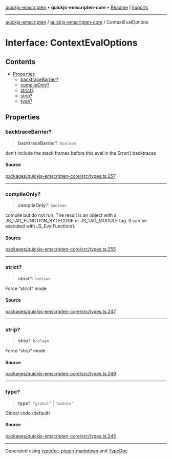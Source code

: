 [quickjs-emscripten](../../packages.md) • **quickjs-emscripten-core** • [Readme](../README.md) \| [Exports](../exports.md)

***

[quickjs-emscripten](../../packages.md) / [quickjs-emscripten-core](../exports.md) / ContextEvalOptions

# Interface: ContextEvalOptions

## Contents

- [Properties](ContextEvalOptions.md#properties)
  - [backtraceBarrier?](ContextEvalOptions.md#backtracebarrier)
  - [compileOnly?](ContextEvalOptions.md#compileonly)
  - [strict?](ContextEvalOptions.md#strict)
  - [strip?](ContextEvalOptions.md#strip)
  - [type?](ContextEvalOptions.md#type)

## Properties

### backtraceBarrier?

> **backtraceBarrier**?: `boolean`

don't include the stack frames before this eval in the Error() backtraces

#### Source

[packages/quickjs-emscripten-core/src/types.ts:257](https://github.com/justjake/quickjs-emscripten/blob/main/packages/quickjs-emscripten-core/src/types.ts#L257)

***

### compileOnly?

> **compileOnly**?: `boolean`

compile but do not run. The result is an object with a
JS_TAG_FUNCTION_BYTECODE or JS_TAG_MODULE tag. It can be executed
with JS_EvalFunction().

#### Source

[packages/quickjs-emscripten-core/src/types.ts:255](https://github.com/justjake/quickjs-emscripten/blob/main/packages/quickjs-emscripten-core/src/types.ts#L255)

***

### strict?

> **strict**?: `boolean`

Force "strict" mode

#### Source

[packages/quickjs-emscripten-core/src/types.ts:247](https://github.com/justjake/quickjs-emscripten/blob/main/packages/quickjs-emscripten-core/src/types.ts#L247)

***

### strip?

> **strip**?: `boolean`

Force "strip" mode

#### Source

[packages/quickjs-emscripten-core/src/types.ts:249](https://github.com/justjake/quickjs-emscripten/blob/main/packages/quickjs-emscripten-core/src/types.ts#L249)

***

### type?

> **type**?: `"global"` \| `"module"`

Global code (default)

#### Source

[packages/quickjs-emscripten-core/src/types.ts:245](https://github.com/justjake/quickjs-emscripten/blob/main/packages/quickjs-emscripten-core/src/types.ts#L245)

***

Generated using [typedoc-plugin-markdown](https://www.npmjs.com/package/typedoc-plugin-markdown) and [TypeDoc](https://typedoc.org/)
